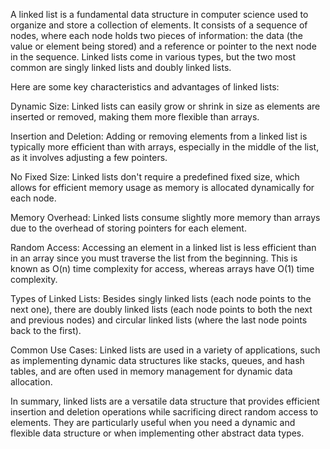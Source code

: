 A linked list is a fundamental data structure in computer science used to organize and store a collection of elements. It consists of a sequence of nodes, where each node holds two pieces of information: the data (the value or element being stored) and a reference or pointer to the next node in the sequence. Linked lists come in various types, but the two most common are singly linked lists and doubly linked lists.

Here are some key characteristics and advantages of linked lists:

Dynamic Size: Linked lists can easily grow or shrink in size as elements are inserted or removed, making them more flexible than arrays.

Insertion and Deletion: Adding or removing elements from a linked list is typically more efficient than with arrays, especially in the middle of the list, as it involves adjusting a few pointers.

No Fixed Size: Linked lists don't require a predefined fixed size, which allows for efficient memory usage as memory is allocated dynamically for each node.

Memory Overhead: Linked lists consume slightly more memory than arrays due to the overhead of storing pointers for each element.

Random Access: Accessing an element in a linked list is less efficient than in an array since you must traverse the list from the beginning. This is known as O(n) time complexity for access, whereas arrays have O(1) time complexity.

Types of Linked Lists: Besides singly linked lists (each node points to the next one), there are doubly linked lists (each node points to both the next and previous nodes) and circular linked lists (where the last node points back to the first).

Common Use Cases: Linked lists are used in a variety of applications, such as implementing dynamic data structures like stacks, queues, and hash tables, and are often used in memory management for dynamic data allocation.

In summary, linked lists are a versatile data structure that provides efficient insertion and deletion operations while sacrificing direct random access to elements. They are particularly useful when you need a dynamic and flexible data structure or when implementing other abstract data types.
